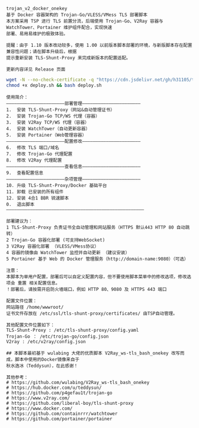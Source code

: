     trojan_v2_docker_onekey
    基于 Docker 容器架构的 Trojan-Go/VLESS/VMess TLS 部署脚本
    本方案采用 TSP 进行 TLS 前置分流，后端使用 Trojan-Go、V2Ray 容器与 WatchTower、Portainer 维护组件配合，实现快速
    部署、易用易维护的极致体验。

    提醒：由于 1.10 版本改动较多，使用 1.00 以前版本脚本部署的环境，与新版脚本存在配置兼容性问题；请在脚本升级后，根据
    提示重新安装 TLS-Shunt-Proxy 来完成新版本的配置适配。

    更新内容详见 Release 页面

```Bash
wget -N --no-check-certificate -q "https://cdn.jsdelivr.net/gh/h31105/trojan_v2_docker_onekey@latest/deploy.sh" && \
chmod +x deploy.sh && bash deploy.sh
```

    使用简介：
    ——————————————————————部署管理——————————————————————
    1.  安装 TLS-Shunt-Proxy（网站&自动管理证书）
    2.  安装 Trojan-Go TCP/WS 代理（容器）
    3.  安装 V2Ray TCP/WS 代理（容器）
    4.  安装 WatchTower（自动更新容器）
    5.  安装 Portainer（Web管理容器）
    ——————————————————————配置修改——————————————————————
    6.  修改 TLS 端口/域名
    7.  修改 Trojan-Go 代理配置
    8.  修改 V2Ray 代理配置
    ——————————————————————查看信息——————————————————————
    9.  查看配置信息
    ——————————————————————杂项管理——————————————————————
    10. 升级 TLS-Shunt-Proxy/Docker 基础平台
    11. 卸载 已安装的所有组件
    12. 安装 4合1 BBR 锐速脚本
    0.  退出脚本 
    ————————————————————————————————————————————————————
    
    部署建议为：
    1 TLS-Shunt-Proxy 负责证书全自动管理和网站服务（HTTPS 默认443 HTTP 80 自动跳转）
    2 Trojan-Go 容器化部署 (可支持WebSocket)
    3 V2Ray 容器化部署 （VLESS/VMess协议）
    4 容器的镜像由 WatchTower 监控并自动更新 （建议安装）
    5 Portainer 基于 Web 的 Docker 管理服务（http://domain-name:9080）（可选）

    注意：
    本脚本为单用户配置，部署后可以自定义配置内容，但不要使用脚本菜单中的修改选项，修改选项会 重置 相关配置信息。
    ！部署后，请按需开启防火墙端口，例如 HTTP 80、9080 及 HTTPS 443 端口

    配置文件位置：
    网站路径 /home/wwwroot/
    证书文件存放在 /etc/ssl/tls-shunt-proxy/certificates/ 由TSP自动管理。
    
    其他配置文件位置如下：
    TLS-Shunt-Proxy : /etc/tls-shunt-proxy/config.yaml
    Trojan-Go ： /etc/trojan-go/config.json
    V2ray : /etc/v2ray/config.json

    ## 本脚本最初基于 wulabing 大佬的优质脚本 V2Ray_ws-tls_bash_onekey 改写而成，脚本中使用的Docker镜像来自于
    秋水逸冰（Teddysun），在此感谢！

    其他参考：
    # https://github.com/wulabing/V2Ray_ws-tls_bash_onekey
    # https://hub.docker.com/u/teddysun/
    # https://github.com/p4gefau1t/trojan-go
    # https://www.v2ray.com/
    # https://github.com/liberal-boy/tls-shunt-proxy
    # https://www.docker.com/
    # https://github.com/containrrr/watchtower
    # https://github.com/portainer/portainer

